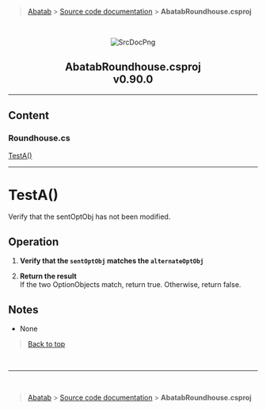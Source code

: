 > [Abatab][AbatabRepoUrl] &gt; [Source code documentation][SrcDocHome] &gt; **AbatabRoundhouse.csproj**

<br>

<div align="center">

  ![SrcDocPng][SrcDocPng]

  <h2>
    AbatabRoundhouse.csproj<br>
    <b>v0.90.0</b>
  </h2>

</div>

***
## Content

### Roundhouse.cs<br>

[TestA()]()<br>

***

# TestA()

Verify that the sentOptObj has not been modified.

## Operation

1. **Verify that the `sentOptObj` matches the `alternateOptObj`**

2. **Return the result**  
If the two OptionObjects match, return true. Otherwise, return false.

## Notes

* None

> [Back to top](#content)

<br>

***

<br>

> [Abatab][AbatabRepoUrl] &gt; [Source code documentation][SrcDocHome] &gt; **AbatabRoundhouse.csproj**

<!-- REFERENCE LINKS -->

[AbatabRepoUrl]: https://github.com/spectrum-health-systems/Abatab
[SrcDocPng]: ./res/img/SrcDocPng.png
[SrcDocHome]: SrcDocHome.md
 <!-- Need specific link -->
[ManConfigure]: /doc/man/ManConfigure.md
 <!-- Need specific link -->
[ManAbatabData]: /doc/man/ManAbatabData.md
 <!-- Need specific link -->
[VariablePrefixes]: /doc/srcdoc/SrcDocHome.md#variable-prefixes